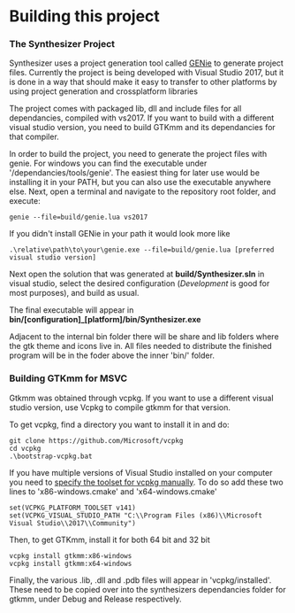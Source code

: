 # Building this project


### The Synthesizer Project
Synthesizer uses a project generation tool called [GENie](https://github.com/bkaradzic/GENie) to generate project files. 
Currently the project is being developed with Visual Studio 2017, but it is done in a way that should make it easy to transfer to other platforms by using project generation and crossplatform libraries

The project comes with packaged lib, dll and include files for all dependancies, compiled with vs2017. If you want to build with a different visual studio version, you need to build GTKmm and its dependancies for that compiler.

In order to build the project, you need to generate the project files with genie. For windows you can find the executable under '/dependancies/tools/genie'. The easiest thing for later use would be installing it in your PATH, but you can also use the executable anywhere else.
Next, open a terminal and navigate to the repository root folder, and execute:

    genie --file=build/genie.lua vs2017

If you didn't install GENie in your path it would look more like

    .\relative\path\to\your\genie.exe --file=build/genie.lua [preferred visual studio version]

Next open the solution that was generated at **build/Synthesizer.sln** in visual studio, select the desired configuration (_Development_ is good for most purposes), and build as usual.

The final executable will appear in **bin/[configuration]_[platform]/bin/Synthesizer.exe**

Adjacent to the internal bin folder there will be share and lib folders where the gtk theme and icons live in. All files needed to distribute the finished program will be in the foder above the inner 'bin/' folder.


### Building GTKmm for MSVC
Gtkmm was obtained through vcpkg. If you want to use a different visual studio version, use Vcpkg to compile gtkmm for that version.

To get vcpkg, find a directory you want to install it in and do:

    git clone https://github.com/Microsoft/vcpkg
    cd vcpkg
    .\bootstrap-vcpkg.bat

If you have multiple versions of Visual Studio installed on your computer you need to [specify the toolset for vcpkg manually](https://github.com/microsoft/vcpkg/blob/master/docs/users/triplets.md#VCPKG_VISUAL_STUDIO_PATH).
To do so add these two lines to 'x86-windows.cmake' and 'x64-windows.cmake'

    set(VCPKG_PLATFORM_TOOLSET v141)
    set(VCPKG_VISUAL_STUDIO_PATH "C:\\Program Files (x86)\\Microsoft Visual Studio\\2017\\Community")

Then, to get GTKmm, install it for both 64 bit and 32 bit

    vcpkg install gtkmm:x86-windows
    vcpkg install gtkmm:x64-windows

Finally, the various .lib, .dll and .pdb files will appear in 'vcpkg/installed'. These need to be copied over into the synthesizers dependancies folder for gtkmm, under Debug and Release respectively.